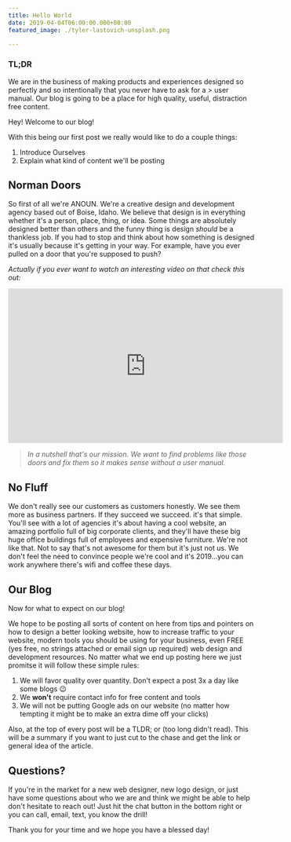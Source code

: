 ```yaml
---
title: Hello World
date: 2019-04-04T06:00:00.000+00:00
featured_image: ./tyler-lastovich-unsplash.png

---
```


### TL;DR

We are in the business of making products and experiences designed so perfectly and so intentionally that you never have to ask for a > user manual. Our blog is going to be a place for high quality, useful, distraction free content.

Hey! Welcome to our blog!

With this being our first post we really would like to do a couple things:

1. Introduce Ourselves
2. Explain what kind of content we'll be posting

## Norman Doors

So first of all we're <span class="anoun-title">ANOUN</span>. We're a creative design and development agency based out of Boise, Idaho. We believe that design is in everything whether it's a person, place, thing, or idea. Some things are absolutely designed better than others and the funny thing is design _should_ be a thankless job. If you had to stop and think about how something is designed it's usually because it's getting in your way. For example, have you ever pulled on a door that you're supposed to push?

_Actually if you ever want to watch an interesting video on that check this out:_

<iframe width="560" height="315" src="https://www.youtube.com/embed/yY96hTb8WgI" frameborder="0" allow="accelerometer; autoplay; encrypted-media; gyroscope; picture-in-picture" allowfullscreen></iframe>

> _In a nutshell that's our mission. We want to find problems like those doors and fix them so it makes sense without a user manual._

## No Fluff

We don't really see our customers as customers honestly. We see them more as business partners. If they succeed we succeed. it's that simple. You'll see with a lot of agencies it's about having a cool website, an amazing portfolio full of big corporate clients, and they'll have these big huge office buildings full of employees and expensive furniture. We're not like that. Not to say that's not awesome for them but it's just not us. We don't feel the need to convince people we're cool and it's 2019...you can work anywhere there's wifi and coffee these days.

## Our Blog

Now for what to expect on our blog!

We hope to be posting all sorts of content on here from tips and pointers on how to design a better looking website, how to increase traffic to your website, modern tools you should be using for your business, even FREE (yes free, no strings attached or email sign up required) web design and development resources. No matter what we end up posting here we just promitse it will follow these simple rules:

1. We will favor quality over quantity. Don't expect a post 3x a day like some blogs 😉
2. We **won't** require contact info for free content and tools
3. We will not be putting Google ads on our website (no matter how tempting it might be to make an extra dime off your clicks)

Also, at the top of every post will be a TLDR; or (too long didn't read). This will be a summary if you want to just cut to the chase and get the link or general idea of the article.

## Questions?

If you're in the market for a new web designer, new logo design, or just have some questions about who we are and think we might be able to help don't hesitate to reach out! Just hit the chat button in the bottom right or you can call, email, text, you know the drill!

Thank you for your time and we hope you have a blessed day!
